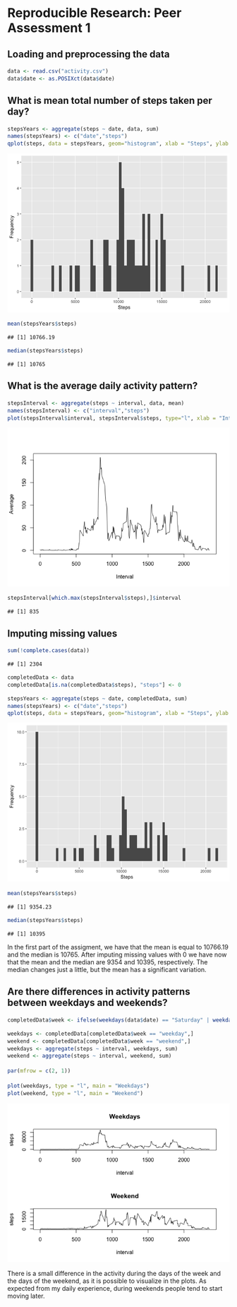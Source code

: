 # Reproducible Research: Peer Assessment 1



## Loading and preprocessing the data



```r
data <- read.csv("activity.csv")
data$date <- as.POSIXct(data$date)
```


## What is mean total number of steps taken per day?

```r
stepsYears <- aggregate(steps ~ date, data, sum)
names(stepsYears) <- c("date","steps")
qplot(steps, data = stepsYears, geom="histogram", xlab = "Steps", ylab = "Frequency", binwidth = 300)
```

![](PA1_template_files/figure-html/unnamed-chunk-2-1.png)<!-- -->


```r
mean(stepsYears$steps)
```

```
## [1] 10766.19
```

```r
median(stepsYears$steps)
```

```
## [1] 10765
```


## What is the average daily activity pattern?


```r
stepsInterval <- aggregate(steps ~ interval, data, mean)
names(stepsInterval) <- c("interval","steps")
plot(stepsInterval$interval, stepsInterval$steps, type="l", xlab = "Interval", ylab = "Average")
```

![](PA1_template_files/figure-html/unnamed-chunk-4-1.png)<!-- -->


```r
stepsInterval[which.max(stepsInterval$steps),]$interval
```

```
## [1] 835
```


## Imputing missing values

```r
sum(!complete.cases(data))
```

```
## [1] 2304
```

```r
completedData <- data
completedData[is.na(completedData$steps), "steps"] <- 0
```


```r
stepsYears <- aggregate(steps ~ date, completedData, sum)
names(stepsYears) <- c("date","steps")
qplot(steps, data = stepsYears, geom="histogram", xlab = "Steps", ylab = "Frequency", binwidth = 300)
```

![](PA1_template_files/figure-html/unnamed-chunk-7-1.png)<!-- -->

```r
mean(stepsYears$steps)
```

```
## [1] 9354.23
```

```r
median(stepsYears$steps)
```

```
## [1] 10395
```

In the first part of the assigment, we have that the mean is equal to $10766.19$ and the median is $10765$. After imputing missing values with $0$ we have now that the mean and the median are $9354$ and $10395$, respectively. The median changes just a little, but the mean has a significant variation.
## Are there differences in activity patterns between weekdays and weekends?


```r
completedData$week <- ifelse(weekdays(data$date) == "Saturday" | weekdays(data$date) == "Sunday" ,"weekend","weekday")
```


```r
weekdays <- completedData[completedData$week == "weekday",]
weekend <- completedData[completedData$week == "weekend",]
weekdays <- aggregate(steps ~ interval, weekdays, sum)
weekend <- aggregate(steps ~ interval, weekend, sum)

par(mfrow = c(2, 1))

plot(weekdays, type = "l", main = "Weekdays")
plot(weekend, type = "l", main = "Weekend")
```

![](PA1_template_files/figure-html/unnamed-chunk-9-1.png)<!-- -->

There is a small difference in the activity during the days of the week and the days of the weekend, as it is possible to visualize in the plots. As expected from my daily experience, during weekends people tend to start moving later. 
